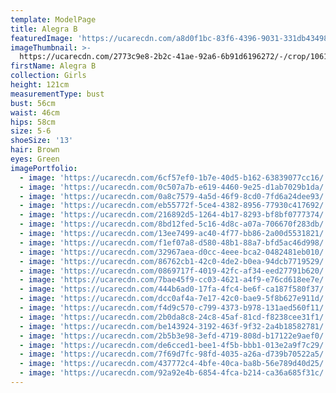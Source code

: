 ```yaml
---
template: ModelPage
title: Alegra B
featuredImage: 'https://ucarecdn.com/a8d0f1bc-83f6-4396-9031-331db4349880/'
imageThumbnail: >-
  https://ucarecdn.com/2773c9e8-2b2c-41ae-92a6-6b91d6196272/-/crop/1061x1434/220,0/-/preview/
firstName: Alegra B
collection: Girls
height: 121cm
measurementType: bust
bust: 56cm
waist: 46cm
hips: 58cm
size: 5-6
shoeSize: '13'
hair: Brown
eyes: Green
imagePortfolio:
  - image: 'https://ucarecdn.com/6cf57ef0-1b7e-40d5-b162-63839077cc16/'
  - image: 'https://ucarecdn.com/0c507a7b-e619-4460-9e25-d1ab7029b1da/'
  - image: 'https://ucarecdn.com/0a8c7579-4a5d-46f9-8cd0-7fd6a24dee93/'
  - image: 'https://ucarecdn.com/eb55772f-5ce4-4382-8956-77930c417692/'
  - image: 'https://ucarecdn.com/216892d5-1264-4b17-8293-bf8bf0777374/'
  - image: 'https://ucarecdn.com/8bd12fed-5c16-4d8c-a07a-706670f283db/'
  - image: 'https://ucarecdn.com/13ee7499-ac40-4f77-bb86-2a00d5531821/'
  - image: 'https://ucarecdn.com/f1ef07a8-d580-48b1-88a7-bfd5ac46d998/'
  - image: 'https://ucarecdn.com/32967aea-d0cc-4eee-bca2-0482481eb010/'
  - image: 'https://ucarecdn.com/86762cb1-42c0-4de2-b0ea-94dcb7719529/'
  - image: 'https://ucarecdn.com/0869717f-4019-42fc-af34-eed27791b620/'
  - image: 'https://ucarecdn.com/7bae45f9-cc03-4621-a4f9-e76cd618ee7e/'
  - image: 'https://ucarecdn.com/444b6ad0-17fa-4fc4-be6f-ca187f580f37/'
  - image: 'https://ucarecdn.com/dcc0af4a-7e17-42c0-bae9-5f8b627e911d/'
  - image: 'https://ucarecdn.com/f4d9c570-c799-4373-b978-131aed560f11/'
  - image: 'https://ucarecdn.com/2b0da8c8-24c8-45af-81cd-f8238cee31f1/'
  - image: 'https://ucarecdn.com/be143924-3192-463f-9f32-2a4b18582781/'
  - image: 'https://ucarecdn.com/2b5b3e98-3efd-4719-808d-b17122e9aef0/'
  - image: 'https://ucarecdn.com/de6cced1-bee1-4f5b-bbb1-013e2a9f7c29/'
  - image: 'https://ucarecdn.com/7f69d7fc-98fd-4035-a26a-d739b70522a5/'
  - image: 'https://ucarecdn.com/437772c4-4bfe-40ca-ba8b-56e789d40d25/'
  - image: 'https://ucarecdn.com/92a92e4b-6854-4fca-b214-ca36a685f31c/'
---
```


